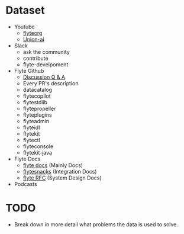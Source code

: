 # Dataset
- Youtube
    - [flyteorg](https://www.youtube.com/@flyteorg/videos)
    - [Union-ai](https://www.youtube.com/@union-ai)
- Slack
    - ask the community
    - contribute
    - flyte-develpoment
- Flyte Github
    - [Discussion Q & A](https://github.com/flyteorg/flyte/discussions/categories/q-a?discussions_q=is%3Aopen+category%3AQ%26A+is%3Aanswered)
    - Every PR's description
    - datacatalog
    - flytecopilot
    - flytestdlib
    - flytepropeller
    - flyteplugins
    - flyteadmin
    - flyteidl
    - flytekit
    - flytectl
    - flyteconsole
    - flytekit-java
- Flyte Docs
    - [flyte docs](https://github.com/flyteorg/flyte/tree/master/docs) (Mainly Docs)
    - [flytesnacks](https://github.com/flyteorg/flytesnacks) (Integration Docs)
    - [flyte RFC](https://github.com/flyteorg/flyte/tree/master/rfc) (System Design Docs)
- Podcasts
    
# TODO
- Break down in more detail what problems the data is used to solve.
